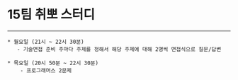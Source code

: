 
# 15팀 취뽀 스터디

---
    * 월요일 (21시 ~ 22시 30분)
       - 기술면접 준비 주마다 주제를 정해서 해당 주제에 대해 2명씩 면접식으로 질문/답변
    
    * 목요일 (20시 50분 ~ 22시 30분)
        - 프로그래머스 2문제